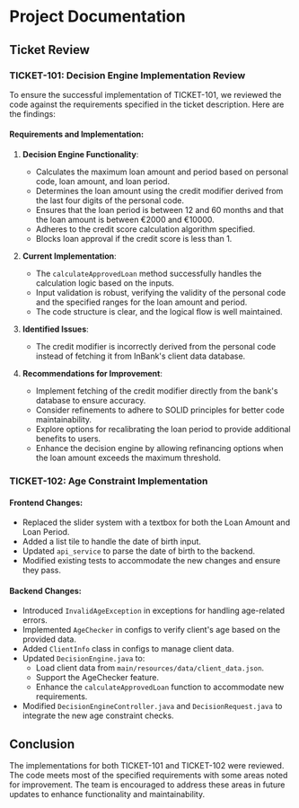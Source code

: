 # Project Documentation

## Ticket Review

### TICKET-101: Decision Engine Implementation Review

To ensure the successful implementation of TICKET-101, we reviewed the code against the requirements specified in the ticket description. Here are the findings:

#### Requirements and Implementation:
1. **Decision Engine Functionality**:
   - Calculates the maximum loan amount and period based on personal code, loan amount, and loan period.
   - Determines the loan amount using the credit modifier derived from the last four digits of the personal code.
   - Ensures that the loan period is between 12 and 60 months and that the loan amount is between €2000 and €10000.
   - Adheres to the credit score calculation algorithm specified.
   - Blocks loan approval if the credit score is less than 1.

2. **Current Implementation**:
   - The `calculateApprovedLoan` method successfully handles the calculation logic based on the inputs.
   - Input validation is robust, verifying the validity of the personal code and the specified ranges for the loan amount and period.
   - The code structure is clear, and the logical flow is well maintained.

3. **Identified Issues**:
   - The credit modifier is incorrectly derived from the personal code instead of fetching it from InBank's client data database.

4. **Recommendations for Improvement**:
   - Implement fetching of the credit modifier directly from the bank's database to ensure accuracy.
   - Consider refinements to adhere to SOLID principles for better code maintainability.
   - Explore options for recalibrating the loan period to provide additional benefits to users.
   - Enhance the decision engine by allowing refinancing options when the loan amount exceeds the maximum threshold.

### TICKET-102: Age Constraint Implementation

#### Frontend Changes:
- Replaced the slider system with a textbox for both the Loan Amount and Loan Period.
- Added a list tile to handle the date of birth input.
- Updated `api_service` to parse the date of birth to the backend.
- Modified existing tests to accommodate the new changes and ensure they pass.

#### Backend Changes:
- Introduced `InvalidAgeException` in exceptions for handling age-related errors.
- Implemented `AgeChecker` in configs to verify client's age based on the provided data.
- Added `ClientInfo` class in configs to manage client data.
- Updated `DecisionEngine.java` to:
  - Load client data from `main/resources/data/client_data.json`.
  - Support the AgeChecker feature.
  - Enhance the `calculateApprovedLoan` function to accommodate new requirements.
- Modified `DecisionEngineController.java` and `DecisionRequest.java` to integrate the new age constraint checks.

## Conclusion

The implementations for both TICKET-101 and TICKET-102 were reviewed. The code meets most of the specified requirements with some areas noted for improvement. The team is encouraged to address these areas in future updates to enhance functionality and maintainability.
